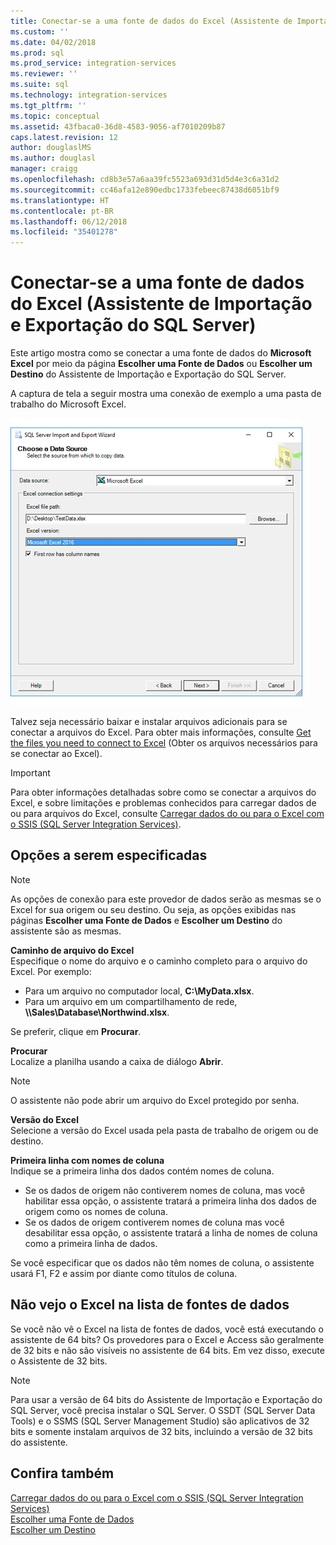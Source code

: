 ```yaml
---
title: Conectar-se a uma fonte de dados do Excel (Assistente de Importação e Exportação do SQL Server) | Microsoft Docs
ms.custom: ''
ms.date: 04/02/2018
ms.prod: sql
ms.prod_service: integration-services
ms.reviewer: ''
ms.suite: sql
ms.technology: integration-services
ms.tgt_pltfrm: ''
ms.topic: conceptual
ms.assetid: 43fbaca0-36d8-4583-9056-af7010209b87
caps.latest.revision: 12
author: douglaslMS
ms.author: douglasl
manager: craigg
ms.openlocfilehash: cd8b3e57a6aa39fc5523a693d31d5d4e3c6a31d2
ms.sourcegitcommit: cc46afa12e890edbc1733febeec87438d6051bf9
ms.translationtype: HT
ms.contentlocale: pt-BR
ms.lasthandoff: 06/12/2018
ms.locfileid: "35401278"
---
```

# <a name="connect-to-an-excel-data-source-sql-server-import-and-export-wizard"></a>Conectar-se a uma fonte de dados do Excel (Assistente de Importação e Exportação do SQL Server)
Este artigo mostra como se conectar a uma fonte de dados do **Microsoft Excel** por meio da página **Escolher uma Fonte de Dados** ou **Escolher um Destino** do Assistente de Importação e Exportação do SQL Server.

A captura de tela a seguir mostra uma conexão de exemplo a uma pasta de trabalho do Microsoft Excel.

![Conexão do Excel](../../integration-services/import-export-data/media/excel-connection.png) 

Talvez seja necessário baixar e instalar arquivos adicionais para se conectar a arquivos do Excel. Para obter mais informações, consulte [Get the files you need to connect to Excel](../load-data-to-from-excel-with-ssis.md#files-you-need) (Obter os arquivos necessários para se conectar ao Excel).

> [!IMPORTANT]
> Para obter informações detalhadas sobre como se conectar a arquivos do Excel, e sobre limitações e problemas conhecidos para carregar dados de ou para arquivos do Excel, consulte [Carregar dados do ou para o Excel com o SSIS (SQL Server Integration Services)](../load-data-to-from-excel-with-ssis.md).

## <a name="options-to-specify"></a>Opções a serem especificadas

> [!NOTE]
> As opções de conexão para este provedor de dados serão as mesmas se o Excel for sua origem ou seu destino. Ou seja, as opções exibidas nas páginas **Escolher uma Fonte de Dados** e **Escolher um Destino** do assistente são as mesmas.

**Caminho de arquivo do Excel**  
 Especifique o nome do arquivo e o caminho completo para o arquivo do Excel. Por exemplo:
-   Para um arquivo no computador local, **C:\\MyData.xlsx**.
-   Para um arquivo em um compartilhamento de rede, **\\\\Sales\\Database\\Northwind.xlsx**.

Se preferir, clique em **Procurar**.  
  
 **Procurar**  
 Localize a planilha usando a caixa de diálogo **Abrir**.  

> [!NOTE]
> O assistente não pode abrir um arquivo do Excel protegido por senha.

 **Versão do Excel**  
Selecione a versão do Excel usada pela pasta de trabalho de origem ou de destino.

**Primeira linha com nomes de coluna**  
Indique se a primeira linha dos dados contém nomes de coluna.
-   Se os dados de origem não contiverem nomes de coluna, mas você habilitar essa opção, o assistente tratará a primeira linha dos dados de origem como os nomes de coluna.
-   Se os dados de origem contiverem nomes de coluna mas você desabilitar essa opção, o assistente tratará a linha de nomes de coluna como a primeira linha de dados.

Se você especificar que os dados não têm nomes de coluna, o assistente usará F1, F2 e assim por diante como títulos de coluna.

## <a name="i-dont-see-excel-in-the-list-of-data-sources"></a>Não vejo o Excel na lista de fontes de dados
Se você não vê o Excel na lista de fontes de dados, você está executando o assistente de 64 bits? Os provedores para o Excel e Access são geralmente de 32 bits e não são visíveis no assistente de 64 bits. Em vez disso, execute o Assistente de 32 bits.

> [!NOTE]
> Para usar a versão de 64 bits do Assistente de Importação e Exportação do SQL Server, você precisa instalar o SQL Server. O SSDT (SQL Server Data Tools) e o SSMS (SQL Server Management Studio) são aplicativos de 32 bits e somente instalam arquivos de 32 bits, incluindo a versão de 32 bits do assistente.

## <a name="see-also"></a>Confira também
[Carregar dados do ou para o Excel com o SSIS (SQL Server Integration Services)](../load-data-to-from-excel-with-ssis.md)  
[Escolher uma Fonte de Dados](../../integration-services/import-export-data/choose-a-data-source-sql-server-import-and-export-wizard.md)  
[Escolher um Destino](../../integration-services/import-export-data/choose-a-destination-sql-server-import-and-export-wizard.md)

